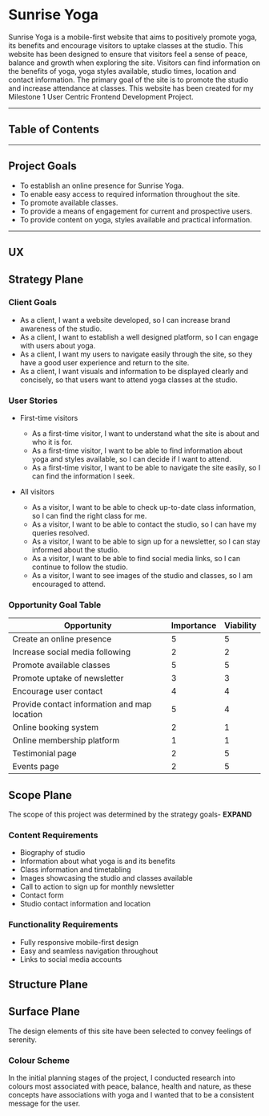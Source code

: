 # Sunrise Yoga

Sunrise Yoga is a mobile-first website that aims to positively promote yoga, its benefits and encourage visitors to uptake classes at the studio. This website has been designed to ensure that visitors feel a sense of peace, balance and growth when exploring the site. Visitors can find information on the benefits of yoga, yoga styles available, studio times, location and contact information. The primary goal of the site is to promote the studio and increase attendance at classes.
This website has been created for my Milestone 1 User Centric Frontend Development Project. 

---

## Table of Contents

---


## Project Goals

* To establish an online presence for Sunrise Yoga.
* To enable easy access to required information throughout the site.
* To promote available classes.
* To provide a means of engagement for current and prospective users. 
* To provide content on yoga, styles available and practical information. 

---

## UX


## Strategy Plane


### Client Goals
* As a client, I want a website developed, so I can increase brand awareness of the studio.
* As a client, I want to establish a well designed platform, so I can engage with users about yoga.
* As a client, I want my users to navigate easily through the site, so they have a good user experience and return to the site.
* As a client, I want visuals and information to be displayed clearly and concisely, so that users want to attend yoga classes at the studio.

### User Stories

* First-time visitors
    * As a first-time visitor, I want to understand what the site is about and who it is for. 
    * As a first-time visitor, I want to be able to find information about yoga and styles available, so I can decide if I want to attend. 
    * As a first-time visitor, I want to be able to navigate the site easily, so I can find the information I seek. 

* All visitors
    * As a visitor, I want to be able to check up-to-date class information, so I can find the right class for me.
    * As a visitor, I want to be able to contact the studio, so I can have my queries resolved. 
    * As a visitor, I want to be able to sign up for a newsletter, so I can stay informed about the studio.
    * As a visitor, I want to be able to find social media links, so I can continue to follow the studio.
    * As a visitor, I want to see images of the studio and classes, so I am encouraged to attend.



### Opportunity Goal Table

| Opportunity | Importance | Viability |
| ----------- | ---------- | --------- |
| Create an online presence | 5 | 5 |
| Increase social media following | 2 | 2 |
|Promote available classes | 5 | 5 |
| Promote uptake of newsletter | 3 | 3 |
| Encourage user contact | 4 | 4 |
| Provide contact information and map location | 5 | 4 |
| Online booking system | 2 | 1 |
| Online membership platform | 1 | 1 |
| Testimonial page | 2 | 5 |
| Events page | 2 | 5 |




## Scope Plane

The scope of this project was determined by the strategy goals- **EXPAND**
 
### Content Requirements
* Biography of studio
* Information about what yoga is and its benefits
* Class information and timetabling 
* Images showcasing the studio and classes available
* Call to action to sign up for monthly newsletter
* Contact form
* Studio contact information and location

### Functionality Requirements
* Fully responsive mobile-first design
* Easy and seamless navigation throughout
* Links to social media accounts


## Structure Plane



## Surface Plane

The design elements of this site have been selected to convey feelings of serenity. 

### Colour Scheme 

In the initial planning stages of the project, I conducted research into colours most associated with peace, balance, health and nature, as these concepts have associations with yoga and I wanted that to be a consistent message for the user. 




 





